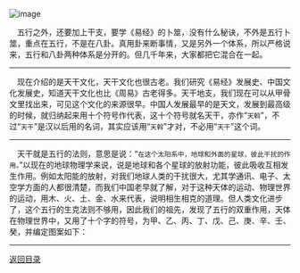 ![image](https://github.com/user-attachments/assets/b26858cb-31ec-4073-a316-3fbed398f428)

&emsp;五行之外，还要加上干支，要学《易经》的卜筮，没有什么秘诀，不外是五行卜筮，重点在五行，不是在八卦。真用卦来断事情，又是另外一个体系，所以严格说来，五行和八卦两种体系是分开的。但几千年来，大家都把它混合在一起。
___
&emsp;现在介绍的是天干文化，天干文化也很古老。我们研究《易经》发展史、中国文化发展史，知道天干文化也比《周易》古老得多。天干地支，我们现在可以从甲骨文里找出来，可见这个文化的来源很早。中国人发展最早的是天文，发展到最高级的时候，就归纳起来用十个符号作代表，这十个符号就名天干，亦作“``天斡``”，不过“``天干``”是汉以后用的名词，其实应该用“``天斡``”才对，不必用“``天干``”这个词。
___
&emsp;天干就是五行的法则，意思是说：“``在这个太阳系中，地球和外面的星球，彼此干扰的作用。``”以现在的地球物理学来说，说是地球和各个星球的放射功能，彼此吸收互相发生作用。例如太阳能的放射，对我们地球人类的干扰很大，尤其学通讯、电子、太空学方面的人都很清楚，而我们中国老早就了解，对于这种天体的运动、物理世界的运动，用木、火、土、金、水来代表，说明相生相克的道理。但人类文化进步了，这个五行的生克法则不够用，因此我们的祖先，发现了五行的双重作用，天体在物理世界中，又用了十个字的符号，为甲、乙、丙、丁、戊、己、庚、辛、壬、癸，并编定图案如下：
___
[返回目录](../../master/README.md#目录)
